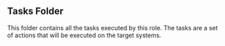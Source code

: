 Tasks Folder
------------

This folder contains all the tasks executed by this role. The tasks are a set of actions that will be executed on the target systems.
